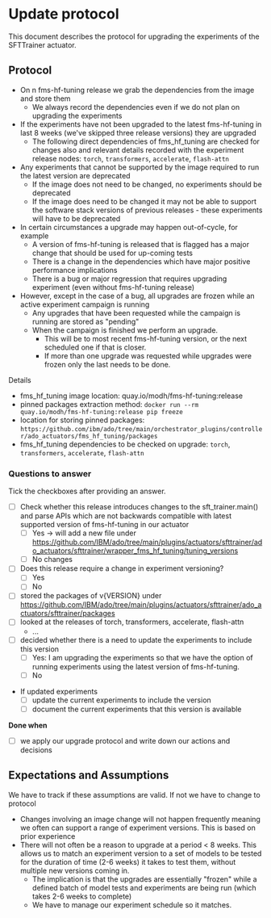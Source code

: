 # Update protocol

This document describes the protocol for upgrading the experiments of the
SFTTrainer actuator.

## Protocol

- On n fms-hf-tuning release we grab the dependencies from the image and store
  them
  - We always record the dependencies even if we do not plan on upgrading the
    experiments
- If the experiments have not been upgraded to the latest fms-hf-tuning in last
  8 weeks (we've skipped three release versions) they are upgraded
  - The following direct dependencies of fms_hf_tuning are checked for changes
    also and relevant details recorded with the experiment release nodes:
    `torch`, `transformers`, `accelerate`, `flash-attn`
- Any experiments that cannot be supported by the image required to run the
  latest version are deprecated
  - If the image does not need to be changed, no experiments should be
    deprecated
  - If the image does need to be changed it may not be able to support the
    software stack versions of previous releases - these experiments will have
    to be deprecated
- In certain circumstances a upgrade may happen out-of-cycle, for example
  - A version of fms-hf-tuning is released that is flagged has a major change
    that should be used for up-coming tests
  - There is a change in the dependencies which have major positive performance
    implications
  - There is a bug or major regression that requires upgrading experiment (even
    without fms-hf-tuning release)
- However, except in the case of a bug, all upgrades are frozen while an active
  experiment campaign is running
  - Any upgrades that have been requested while the campaign is running are
    stored as "pending"
  - When the campaign is finished we perform an upgrade.
    - This will be to most recent fms-hf-tuning version, or the next scheduled
      one if that is closer.
    - If more than one upgrade was requested while upgrades were frozen only the
      last needs to be done.

Details

- fms_hf_tuning image location: quay.io/modh/fms-hf-tuning:release
- pinned packages extraction method:
  `docker run --rm quay.io/modh/fms-hf-tuning:release pip freeze`
- location for storing pinned packages:
  `https://github.com/ibm/ado/tree/main/orchestrator_plugins/controller/ado_actuators/fms_hf_tuning/packages`
- fms_hf_tuning dependencies to be checked on upgrade: `torch`, `transformers`,
  `accelerate`, `flash-attn`

### Questions to answer

Tick the checkboxes after providing an answer.

- [ ] Check whether this release introduces changes to the sft_trainer.main()
      and parse APIs which are not backwards compatible with latest supported
      version of fms-hf-tuning in our actuator
  - [ ] Yes -> will add a new file under
        <https://github.com/IBM/ado/tree/main/plugins/actuators/sfttrainer/ado_actuators/sfttrainer/wrapper_fms_hf_tuning/tuning_versions>
  - [ ] No changes
- [ ] Does this release require a change in experiment versioning?
  - [ ] Yes
  - [ ] No
- [ ] stored the packages of v{VERSION} under
      <https://github.com/IBM/ado/tree/main/plugins/actuators/sfttrainer/ado_actuators/sfttrainer/packages>
- [ ] looked at the releases of torch, transformers, accelerate, flash-attn
  - ...
- [ ] decided whether there is a need to update the experiments to include this
      version
  - [ ] Yes: I am upgrading the experiments so that we have the option of
        running experiments using the latest version of fms-hf-tuning.
  - [ ] No
- If updated experiments
  - [ ] update the current experiments to include the version
  - [ ] document the current experiments that this version is available

<!-- markdownlint-disable-next-line no-emphasis-as-heading -->
**Done when**

- [ ] we apply our upgrade protocol and write down our actions and decisions

## Expectations and Assumptions

We have to track if these assumptions are valid. If not we have to change to
protocol

- Changes involving an image change will not happen frequently meaning we often
  can support a range of experiment versions. This is based on prior experience
- There will not often be a reason to upgrade at a period < 8 weeks. This allows
  us to match an experiment version to a set of models to be tested for the
  duration of time (2-6 weeks) it takes to test them, without multiple new
  versions coming in.
  - The implication is that the upgrades are essentially "frozen" while a
    defined batch of model tests and experiments are being run (which takes 2-6
    weeks to complete)
  - We have to manage our experiment schedule so it matches.
